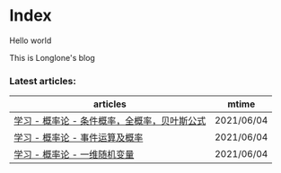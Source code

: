 # Index

Hello world

This is Longlone's blog


<!--start-->
### Latest articles:
| articles | mtime |
|  ----  | ----  |
|[学习 - 概率论 - 条件概率，全概率，贝叶斯公式](学习/概率论/条件概率，全概率，贝叶斯公式.md)|2021/06/04|
|[学习 - 概率论 - 事件运算及概率](学习/概率论/事件运算及概率.md)|2021/06/04|
|[学习 - 概率论 - 一维随机变量](学习/概率论/一维随机变量.md)|2021/06/04|
<!--end-->
